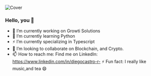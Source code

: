 ![Cover](https://i.ibb.co/tcNcN3B/Linked-In-Banner.png)
### Hello, you 👋
- 🔭 I’m currently working on Growti Solutions
- 🌱 I’m currently learning Python
- ⚡ I’m currently specializing in Typescript
- 👯 I’m looking to collaborate on Blockchain, and Crypto.
- 📫 How to reach me: Find me on LinkedIn: https://www.linkedin.com/in/diegocastro-r- ⚡ Fun fact: I really like music,and tea 😄
<!--
**DiegoCastro-R/DiegoCastro-R** is a ✨ _special_ ✨ repository because its `README.md` (this file) appears on your GitHub profile.

Here are some ideas to get you started:
<div class="LI-profile-badge"  data-version="v1" data-size="medium" data-locale="pt_BR" data-type="horizontal" data-theme="dark" data-vanity="diegocastro-r"><a class="LI-simple-link" href='https://br.linkedin.com/in/diegocastro-r?trk=profile-badge'>Diego Rodrigues</a></div>
- 🔭 I’m currently working on Growti Solutions
- 🌱 I’m currently learning Python
- ⚡ I’m currently specializing in Typescript
- 👯 I’m looking to collaborate on Blockchain, and Crypto.
- 📫 How to reach me: Find me on LinkedIn: https://www.linkedin.com/in/diegocastro-r
- ⚡ Fun fact: I really like music,and tea 😄
-->
